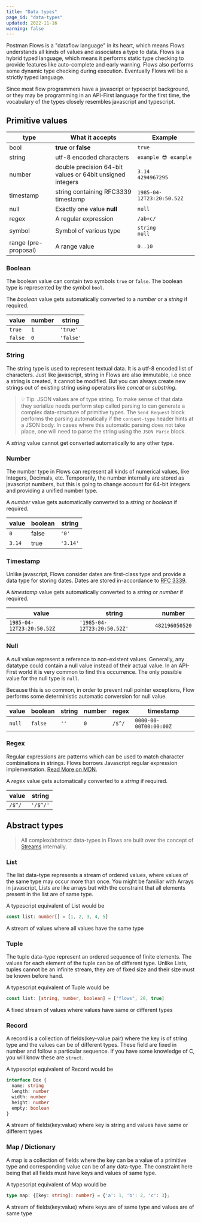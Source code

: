 ```yaml
---
title: "Data types"
page_id: "data-types"
updated: 2022-11-16
warning: false
---
```


Postman Flows is a "dataflow language" in its heart, which means Flows understands all kinds of values and associates a type to data. Flows is a hybrid typed language, which means it performs static type checking to provide features like auto-complete and early warning. Flows also performs some dynamic type checking during execution. Eventually Flows will be a strictly typed language.

Since most flow programmers have a javascript or typescript background, or they may be programming in an API-First language for the first time, the vocabulary of the types closely resembles javascript and typescript.

## Primitive values

| type                 | What it accepts                                           | Example                   |
| -------------------- | --------------------------------------------------------- | ------------------------- |
| bool                 | **true** or **false**                                     | `true`                    |
| string               | utf-8 encoded characters                                  | `example 😎 example`       |
| number               | double precision 64-bit values or 64bit unsigned integers | `3.14` <br> `4294967295`  |
| timestamp            | string containing RFC3339 timestamp                       | `1985-04-12T23:20:50.52Z` |
| null                 | Exactly one value **null**                                | `null`                    |
| regex                | A regular expression                                      | `/ab+c/`                  |
| symbol               | Symbol of various type                                    | `string` <br> `null`      |
| range (pre-proposal) | A range value                                             | `0..10`                   |

### Boolean

The boolean value can contain two symbols `true` or `false`. The boolean type is represented by the symbol `bool`.

The _boolean_ value gets automatically converted to a _number_ or a _string_ if required.

| value   | number | string    |
| ------- | ------ | --------- |
| `true`  | `1`    | `'true'`  |
| `false` | `0`    | `'false'` |

### String

The string type is used to represent textual data. It is a utf-8 encoded list of characters. Just like javascript, string in Flows are also immutable, i.e once a string is created, it cannot be modified. But you can always create new strings out of existing string using operators like _concat_ or _substring_.

> 💡 Tip: JSON values are of type string. To make sense of that data they serialize needs perform step called parsing to can generate a complex data-structure of primitive types. The `Send Request` block performs the parsing automatically if the `content-type` header hints at a JSON body. In cases where this automatic parsing does not take place, one will need to parse the string using the `JSON Parse` block.

A _string_ value cannot get converted automatically to any other type.

### Number

The number type in Flows can represent all kinds of numerical values, like Integers, Decimals, etc. Temporarily, the number internally are stored as javascript numbers, but this is going to change account for 64-bit integers and providing a unified number type.

A _number_ value gets automatically converted to a _string_ or _boolean_ if required.

| value  | boolean | string   |
| ------ | ------- | -------- |
| `0`    | false   | `'0'`    |
| `3.14` | true    | `'3.14'` |

### Timestamp

Unlike javascript, Flows consider dates are first-class type and provide a data type for storing dates. Dates are stored in-accordance to [RFC 3339](https://datatracker.ietf.org/doc/html/rfc3339).

A _timestamp_ value gets automatically converted to a _string_ or _number_ if required.

| value                     | string                      | number         |
| ------------------------- | --------------------------- | -------------- |
| `1985-04-12T23:20:50.52Z` | `'1985-04-12T23:20:50.52Z'` | `482196050520` |

### Null

A _null_ value represent a reference to non-existent values. Generally, any datatype could contain a null value instead of their actual value. In an API-First world it is very common to find this occurrence. The only possible value for the null type is `null`.

Because this is so common, in order to prevent null pointer exceptions, Flow performs some deterministic automatic conversion for null value.

| value  | boolean | string | number | regex  | timestamp              |
| ------ | ------- | ------ | ------ | ------ | ---------------------- |
| `null` | `false` | `''`   | `0`    | `/$^/` | `0000-00-00T00:00:00Z` |

### Regex

Regular expressions are patterns which can be used to match character combinations in strings. Flows borrows Javascript regular expression implementation. [Read More on MDN](https://developer.mozilla.org/en-US/docs/Web/JavaScript/Guide/Regular_Expressions).

A _regex_ value gets automatically converted to a _string_ if required.

| value  | string   |
| ------ | -------- |
| `/$^/` | `'/$^/'` |

## Abstract types

> All complex/abstract data-types in Flows are built over the concept of [Streams](<https://en.wikipedia.org/wiki/Stream_(computing)>) internally.

### List

The list data-type represents a stream of ordered values, where values of the same type
may occur more than once. You might be familiar with Arrays in javascript, Lists are like
arrays but with the constraint that all elements present in the list are of same type.

A typescript equivalent of List would be

```ts
const list: number[] = [1, 2, 3, 4, 5]
```

A stream of values where all values have the same type

### Tuple

The tuple data-type represent an ordered sequence of finite elements. The values for each
element of the tuple can be of different type. Unlike Lists, tuples cannot be an infinite stream,
they are of fixed size and their size must be known before hand.

A typescript equivalent of Tuple would be

```ts
const list: [string, number, boolean] = ["flows", 20, true]
```

A fixed stream of values where values have same or different types

### Record

A record is a collection of fields(key-value pair) where the key is of string type and the values
can be of different types. These field are fixed in number and follow a particular sequence. If you have some knowledge of C, you will know these are `struct`.

A typescript equivalent of Record would be

```ts
interface Box {
  name: string
  length: number
  width: number
  height: number
  empty: boolean
}
```

A stream of fields(key:value) where key is string and values have same or different types

### Map / Dictionary

A map is a collection of fields where the key can be a value of a primitive type and
corresponding value can be of any data-type. The constraint here being that all fields
must have keys and values of same type.

A typescript equivalent of Map would be

```ts
type map: {[key: string]: number} = {'a': 1, 'b': 2, 'c': 3};
```

A stream of fields(key:value) where keys are of same type and values are of same type
